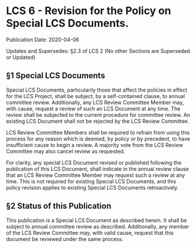 # LCS 6 - Revision for the Policy on Special LCS Documents. 

Publication Date: 2020-04-06

Updates and Supersedes: §2.3 of LCS 2 (No other Sections are Superseded or Updated)

## §1 Special LCS Documents

Special LCS Documents, particularily those that affect the policies in effect for the LCS Project, 
 shall be subject, by a self-contained clause, to annual committee review. 
 Additionally, any LCS Review Committee Member may, with cause, request a review of such an LCS Document at any time. 
 The review shall be subjected to the current procedure for committee review.
 An existing LCS Document shall not be rejected by the LCS Review Committee. 
 
 LCS Review Committee Members shall be required to refrain from using this process for any reason which is deemed,
  by policy or by precedent, to have insufficient cause to begin a review. 
 A majority vote from the LCS Review Committee may also cancel review as requested. 
 
 For clarity, any special LCS Document revised or published following the publication of this LCS Document,
 shall indicate in the annual review clause that an LCS Review Committee Member may request such a review at any time. 
 This is not required for existing Special LCS Documents, and this policy revision applies to existing Special LCS Documents
 retroactively. 
 
## §2 Status of this Publication

This publication is a Special LCS Document as described herein. It shall be subject to annual committee review
 as described. Additionally, any member of the LCS Review Committee may, with valid cause, 
 request that this document be reviewed under the same process. 
 
 


